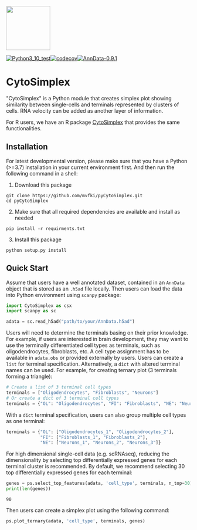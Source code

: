<img src="https://github.com/mvfki/CytoSimplex/raw/main/man/figures/logo.png" width="120">

[![Python3_10_test](https://github.com/mvfki/pyCytoSimplex/actions/workflows/python-package.yml/badge.svg)](https://github.com/mvfki/pyCytoSimplex/actions/workflows/python-package.yml)[![codecov](https://codecov.io/gh/mvfki/pyCytoSimplex/branch/main/graph/badge.svg?token=L839lYPVon)](https://codecov.io/gh/mvfki/pyCytoSimplex)[![AnnData-0.9.1](https://img.shields.io/badge/AnnData-0.9.1-blue)](https://pypi.org/project/anndata/)

# CytoSimplex

"CytoSimplex" is a Python module that creates simplex plot showing similarity between single-cells and terminals represented by clusters of cells.
RNA velocity can be added as another layer of information.

For R users, we have an R package [CytoSimplex](https://github.com/mvfki/CytoSimplex) that provides the same functionalities.

## Installation

For latest developmental version, please make sure that you have a Python (>=3.7) installation in your current environment first. And then run the following command in a shell:

1. Download this package

```shell
git clone https://github.com/mvfki/pyCytoSimplex.git
cd pyCytoSimplex
```

2. Make sure that all required dependencies are available and install as needed

```shell
pip install -r requirments.txt
```

3. Install this package

```shell
python setup.py install
```

## Quick Start

Assume that users have a well annotated dataset, contained in an `AnnData` object that is stored as an `.h5ad` file locally. Then users can load the data into Python environment using `scanpy` package:

```python
import CytoSimplex as csx
import scanpy as sc

adata = sc.read_h5ad("path/to/your/AnnData.h5ad")
```

Users will need to determine the terminals basing on their prior knowledge. For example, if users are interested in brain development, they may want to use the terminally differentiated cell types as terminals, such as oligodendrocytes, fibroblasts, etc. A cell type assignment has to be available in `adata.obs` or provided externally by users. Users can create a `list` for terminal specification. Alternatively, a `dict` with altered terminal names can be used. For example, for creating ternary plot (3 terminals forming a triangle):

```python
# Create a list of 3 terminal cell types
terminals = ["Oligodendrocytes", "Fibroblasts", "Neurons"]
# Or create a dict of 3 terminal cell types
terminals = {"OL": "Oligodendrocytes", "FI": "Fibroblasts", "NE": "Neurons"}
```

With a `dict` terminal specification, users can also group multiple cell types as one terminal:

```python
terminals = {"OL": ["Oligodendrocytes_1", "Oligodendrocytes_2"],
             "FI": ["Fibroblasts_1", "Fibroblasts_2"],
             "NE": ["Neurons_1", "Neurons_2", "Neurons_3"]}
```

For high dimensional single-cell data (e.g. scRNAseq), reducing the dimensionality by selecting top differentially expressed genes for each terminal cluster is recommended. By default, we recommend selecting 30 top differentially expressed genes for each terminal:

```python
genes = ps.select_top_features(adata, 'cell_type', terminals, n_top=30)
print(len(genes))
```

```
90
```

Then users can create a simplex plot using the following command:

```python
ps.plot_ternary(adata, 'cell_type', terminals, genes)
```
